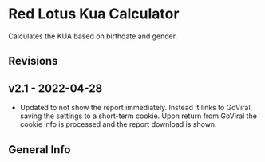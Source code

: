 Red Lotus Kua Calculator
==========

Calculates the KUA based on birthdate and gender.

## Revisions
## v2.1 - 2022-04-28
* Updated to not show the report immediately. Instead it links to GoViral, saving the settings to a short-term cookie. Upon return from GoViral the cookie info is processed and the report download is shown.

## General Info
